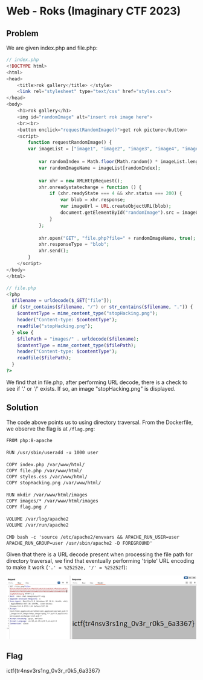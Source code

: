 # Web - Roks (Imaginary CTF 2023)

## Problem

We are given index.php and file.php:

```php
// index.php
<!DOCTYPE html>
<html>
<head>
    <title>rok gallery</title> </style>
    <link rel="stylesheet" type="text/css" href="styles.css"> 
</head>
<body>
    <h1>rok gallery</h1>
    <img id="randomImage" alt="insert rok image here">
    <br><br>
    <button onclick="requestRandomImage()">get rok picture</button>
    <script>
        function requestRandomImage() {
	    var imageList = ["image1", "image2", "image3", "image4", "image5", "image6", "image7", "image8", "image9", "image10"]

            var randomIndex = Math.floor(Math.random() * imageList.length);
            var randomImageName = imageList[randomIndex];

            var xhr = new XMLHttpRequest();
            xhr.onreadystatechange = function () {
                if (xhr.readyState === 4 && xhr.status === 200) {
                    var blob = xhr.response;
                    var imageUrl = URL.createObjectURL(blob);
                    document.getElementById("randomImage").src = imageUrl;
                }
            };

            xhr.open("GET", "file.php?file=" + randomImageName, true);
            xhr.responseType = "blob";
            xhr.send();
        }
    </script>
</body>
</html>
```

```php
// file.php
<?php
  $filename = urldecode($_GET["file"]);
  if (str_contains($filename, "/") or str_contains($filename, ".")) {
    $contentType = mime_content_type("stopHacking.png");
    header("Content-type: $contentType");
    readfile("stopHacking.png");
  } else {
    $filePath = "images/" . urldecode($filename);
    $contentType = mime_content_type($filePath);
    header("Content-type: $contentType");
    readfile($filePath);
  }
?>
```

We find that in file.php, after performing URL decode, there is a check to see if '.' or '/' exists. If so, an image "stopHacking.png" is displayed.

## Solution

The code above points us to using directory traversal. From the Dockerfile, we observe the flag is at `/flag.png`:

```docker
FROM php:8-apache

RUN /usr/sbin/useradd -u 1000 user

COPY index.php /var/www/html/
COPY file.php /var/www/html/
COPY styles.css /var/www/html/
COPY stopHacking.png /var/www/html/

RUN mkdir /var/www/html/images
COPY images/* /var/www/html/images
COPY flag.png /

VOLUME /var/log/apache2
VOLUME /var/run/apache2

CMD bash -c 'source /etc/apache2/envvars && APACHE_RUN_USER=user APACHE_RUN_GROUP=user /usr/sbin/apache2 -D FOREGROUND'

```

Given that there is a URL decode present when processing the file path for directory traversal, we find that eventually performing 'triple' URL encoding to make it work (`'.' = %25252e, '/' = %25252f`):

![Directory Traversal](images/web_roks1.png)

## Flag

ictf{tr4nsv3rs1ng_0v3r_r0k5_6a3367}